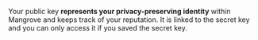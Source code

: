 Your public key **represents your privacy-preserving identity** within Mangrove and keeps track of your reputation. It is linked to the secret key and you can only access it if you saved the secret key.